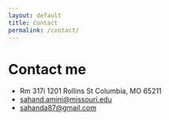```yaml
---
layout: default
title: Contact
permalink: /contact/
---
```


# Contact me

- Rm 317i
1201 Rollins St
Columbia, MO 65211
- sahand.amini@missouri.edu
- sahanda87@gmail.com
